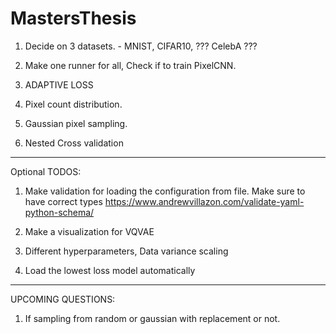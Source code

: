 # MastersThesis

1. Decide on 3 datasets. - MNIST, CIFAR10, ??? CelebA ???

2. Make one runner for all,
Check if to train PixelCNN. 

4. ADAPTIVE LOSS

5. Pixel count distribution.

6. Gaussian pixel sampling.

7. Nested Cross validation

---------------------
Optional TODOS:
1. Make validation for loading the configuration from file. Make sure to have correct types
    https://www.andrewvillazon.com/validate-yaml-python-schema/

2. Make a visualization for VQVAE

3. Different hyperparameters, Data variance scaling

4. Load the lowest loss model automatically
---------------------------------

UPCOMING QUESTIONS:
 1. If sampling from random or gaussian with replacement or not.
